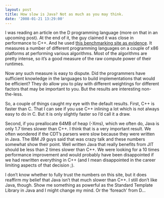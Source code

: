 ```yaml
---
layout: post
title: How slow is Java? Not as much as you may think.
date: '2008-01-21 13:29:00'
---
```



I was reading an article on the D programming language (more on that in an upcoming post). At the end of it, the guy claimed it was close in performance to C++. And he used [this benchmarking site as evidence](http://shootout.alioth.debian.org/gp4sandbox/benchmark.php?test=all&lang=all). It measures a number of different programming languages on a couple of x86 platforms at performing various algorithms. Most of the algorithms are pretty intense, so it’s a good measure of the raw compute power of their runtimes.

Now any such measure is easy to dispute. Did the programmers have sufficient knowledge in the languages to build implementations that would be efficient? They do allow you to play with different weightings for different factors that may be important to you. But the results are interesting non-the-less.

So, a couple of things caught my eye with the default results. First, C++ is faster than C. That I can see if you use C++ inlining a lot which is not always easy to do in C. But it is only slightly faster so I’d call it a draw.

Second, if you preallocate 64MB of heap (-Xms), which we often do, Java is only 1.7 times slower than C++. I think that is a very important result. We often wondered if the CDT’s parsers were slow because they were written in Java. The IBM J9 guys said that was crazy talk and these numbers somewhat show their point. Well written Java that really benefits from JIT should be less than 2 times slower than C++. We were looking for a 10 times performance improvement and would probably have been disappointed if we had rewritten everything in C++ (and I mean disappointed in the career limiting aspects of that decision ;).

I don’t know whether to fully trust the numbers on this site, but it does reaffirm my belief that Java isn’t that much slower than C++. I still don’t like Java, though. Show me something as powerful as the Standard Template Library in Java and I might change my mind. Or the ‘foreach’ from D…


